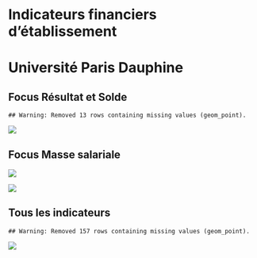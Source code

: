 Indicateurs financiers d’établissement
================

# Université Paris Dauphine

## Focus Résultat et Solde

    ## Warning: Removed 13 rows containing missing values (geom_point).

![](université_paris_dauphine_files/figure-gfm/etab.focus-1.png)<!-- -->

## Focus Masse salariale

![](université_paris_dauphine_files/figure-gfm/etab.focus.ms.et.pfe-1.png)<!-- -->

![](université_paris_dauphine_files/figure-gfm/etab.focus.ms.vs.pfe-1.png)<!-- -->

## Tous les indicateurs

    ## Warning: Removed 157 rows containing missing values (geom_point).

![](université_paris_dauphine_files/figure-gfm/etab-1.png)<!-- -->
